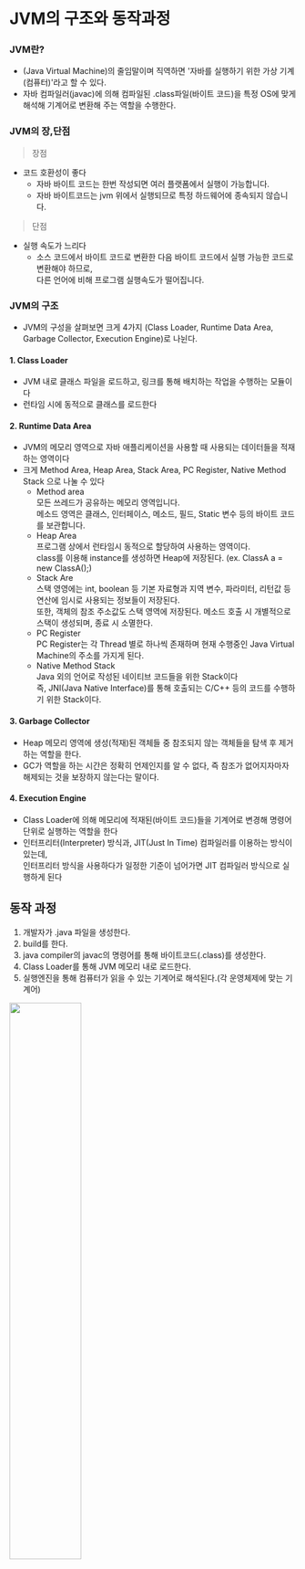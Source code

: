 # JVM의 구조와 동작과정

### JVM란?
- (Java Virtual Machine)의 줄임말이며 직역하면 '자바를 실행하기 위한 가상 기계(컴퓨터)'라고 할 수 있다.
- 자바 컴파일러(javac)에 의해 컴파일된 .class파일(바이트 코드)을 특정 OS에 맞게 해석해 기계어로 변환해 주는 역할을 수행한다.

### JVM의 장,단점
> 장점
- 코드 호환성이 좋다
  - 자바 바이트 코드는 한번 작성되면 여러 플랫폼에서 실행이 가능합니다. 
  - 자바 바이트코드는 jvm 위에서 실행되므로 특정 하드웨어에 종속되지 않습니다.

> 단점
- 실행 속도가 느리다
  - 소스 코드에서 바이트 코드로 변환한 다음 바이트 코드에서 실행 가능한 코드로 변환해야 하므로,<br> 다른 언어에 비해 프로그램 실행속도가 떨어집니다.

### JVM의 구조
- JVM의 구성을 살펴보면 크게 4가지 (Class Loader, Runtime Data Area,  Garbage Collector, Execution Engine)로 나뉜다.

#### 1. Class Loader
- JVM 내로 클래스 파일을 로드하고, 링크를 통해 배치하는 작업을 수행하는 모듈이다
- 런타임 시에 동적으로 클래스를 로드한다
#### 2. Runtime Data Area
- JVM의 메모리 영역으로 자바 애플리케이션을 사용할 때 사용되는 데이터들을 적재하는 영역이다
- 크게 Method Area, Heap Area, Stack Area, PC Register, Native Method Stack 으로 나눌 수 있다
  - Method area<br> 
    모든 쓰레드가 공유하는 메모리 영역입니다.<br>
    메소드 영역은 클래스, 인터페이스, 메소드, 필드, Static 변수 등의 바이트 코드를 보관합니다.
  - Heap Area<br>
    프로그램 상에서 런타임시 동적으로 할당하여 사용하는 영역이다.<br>
    class를 이용해 instance를 생성하면 Heap에 저장된다. (ex. ClassA a = new ClassA();)
  - Stack Are<br>
    스택 영영에는 int, boolean 등 기본 자료형과 지역 변수, 파라미터, 리턴값 등 연산에 임시로 사용되는 정보들이 저장된다.<br>
    또한, 객체의 참조 주소값도 스택 영역에 저장된다. 메소드 호출 시 개별적으로 스택이 생성되며, 종료 시 소멸한다.
  - PC Register<br>
    PC Register는 각 Thread 별로 하나씩 존재하며 현재 수행중인 Java Virtual Machine의 주소를 가지게 된다.
  - Native Method Stack<br>
    Java 외의 언어로 작성된 네이티브 코드들을 위한 Stack이다<br>
    즉, JNI(Java Native Interface)를 통해 호출되는 C/C++ 등의 코드를 수행하기 위한 Stack이다.
#### 3. Garbage Collector
- Heap 메모리 영역에 생성(적재)된 객체들 중 참조되지 않는 객체들을 탐색 후 제거하는 역할을 한다.
- GC가 역할을 하는 시간은 정확히 언제인지를 알 수 없다, 즉 참조가 없어지자마자 해제되는 것을 보장하지 않는다는 말이다.
#### 4. Execution Engine
- Class Loader에 의해 메모리에 적재된(바이트 코드)들을 기계어로 변경해 명령어 단위로 실행하는 역할을 한다
- 인터프리터(Interpreter) 방식과, JIT(Just In Time) 컴파일러를 이용하는 방식이 있는데,<br> 인터프리터 방식을 사용하다가 일정한 기준이 넘어가면 JIT 컴파일러 방식으로 실행하게 된다


##  동작 과정
1. 개발자가 .java 파일을 생성한다.
2. build를 한다.
3. java compiler의 javac의 명령어를 통해 바이트코드(.class)를 생성한다.
4. Class Loader를 통해 JVM 메모리 내로 로드한다.
5. 실행엔진을 통해 컴퓨터가 읽을 수 있는 기계어로 해석된다.(각 운영체제에 맞는 기계어)
<img width="50%" src="https://user-images.githubusercontent.com/84302546/171850167-0ef770d8-e96e-4d6d-8e0d-c4f9470e807f.png"/>
